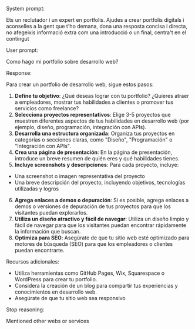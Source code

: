 System prompt: 

Ets un reclutador i un expert en portfolis. Ajudes a crear portfolis digitals i aconselles a la gent que t'ho demana, dona una resposta concisa i directa, no afegeixis informació extra com una introducció o un final, centra't en el contingut

User prompt: 

Como hago mi portfolio sobre desarrollo web?

Response:

Para crear un portfolio de desarrollo web, sigue estos pasos:

1. **Define tu objetivo**: ¿Qué deseas lograr con tu portfolio? ¿Quieres atraer a empleadores, mostrar tus habilidades a clientes o promover tus servicios como freelance?
2. **Selecciona proyectos representativos**: Elige 3-5 proyectos que muestren diferentes aspectos de tus habilidades en desarrollo web (por ejemplo, diseño, programación, integración con APIs).
3. **Desarrolla una estructura organizada**: Organiza tus proyectos en categorías o secciones claras, como "Diseño", "Programación" o "Integración con APIs".
4. **Crea una página de presentación**: En la página de presentación, introduce un breve resumen de quién eres y qué habilidades tienes.
5. **Incluye screenshots y descripciones**: Para cada proyecto, incluye:
* Una screenshot o imagen representativa del proyecto
* Una breve descripción del proyecto, incluyendo objetivos, tecnologías utilizadas y logros
6. **Agrega enlaces a demos o depuración**: Si es posible, agrega enlaces a demos o versiones de depuración de tus proyectos para que los visitantes puedan explorarlos.
7. **Utiliza un diseño atractivo y fácil de navegar**: Utiliza un diseño limpio y fácil de navegar para que los visitantes puedan encontrar rápidamente la información que buscan.
8. **Optimiza para SEO**: Asegúrate de que tu sitio web esté optimizado para motores de búsqueda (SEO) para que los empleadores o clientes puedan encontrarte.

Recursos adicionales:

* Utiliza herramientas como GitHub Pages, Wix, Squarespace o WordPress para crear tu portfolio.
* Considera la creación de un blog para compartir tus experiencias y conocimientos en desarrollo web.
* Asegúrate de que tu sitio web sea responsivo

Stop reasoning:

Mentioned other webs or services